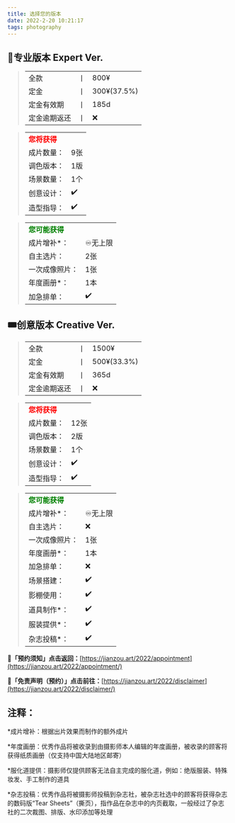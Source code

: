 ```yaml
---
title: 选择您的版本
date: 2022-2-20 10:21:17
tags: photography
---
```


## 🎫专业版本 Expert Ver.

> |              |      |             |
> | ------------ | ---- | ----------- |
> | 全款         | 丨   | 800¥        |
> | 定金         | 丨   | 300¥(37.5%) |
> | 定金有效期   | 丨   | 185d        |
> | 定金逾期返还 | 丨   | ❌           |

> |                                       |      |
> | ------------------------------------- | ---- |
> | <font color="red">**您将获得**</font> |      |
> | 成片数量：                            | 9张  |
> | 调色版本：                            | 1版  |
> | 场景数量：                            | 1个  |
> | 创意设计：                            | ✔️    |
> | 造型指导：                            | ✔️    |

> |                                           |         |
> | ----------------------------------------- | ------- |
> | <font color="green">**您可能获得**</font> |         |
> | 成片增补*：                               | ♾️无上限 |
> | 自主选片：                                | 2张     |
> | 一次成像照片：                            | 1张     |
> | 年度画册*：                               | 1本     |
> | 加急排单：                                | ✔️       |

## 🎟️创意版本 Creative Ver.

> |              |      |             |
> | ------------ | ---- | ----------- |
> | 全款         | 丨   | 1500¥       |
> | 定金         | 丨   | 500¥(33.3%) |
> | 定金有效期   | 丨   | 365d        |
> | 定金逾期返还 | 丨   | ❌           |

> |                                       |      |
> | ------------------------------------- | ---- |
> | <font color="red">**您将获得**</font> |      |
> | 成片数量：                            | 12张 |
> | 调色版本：                            | 2版  |
> | 场景数量：                            | 1个  |
> | 创意设计：                            | ✔️    |
> | 造型指导：                            | ✔️    |

> |                                           |         |
> | ----------------------------------------- | ------- |
> | <font color="green">**您可能获得**</font> |         |
> | 成片增补*：                               | ♾️无上限 |
> | 自主选片：                                | ❌       |
> | 一次成像照片：                            | 1张     |
> | 年度画册*：                               | 1本     |
> | 加急排单：                                | ❌       |
> | 场景搭建：                                | ✔️       |
> | 影棚使用：                                | ✔️       |
> | 道具制作*：                               | ✔️       |
> | 服装提供*：                               | ✔️       |
> | 杂志投稿*：                               | ✔️       |



**📄「预约须知」点击返回：**[https://jianzou.art/2022/appointment](https://jianzou.art/2022/appointment/)

**📄「免责声明（预约）」点击前往：**[https://jianzou.art/2022/disclaimer](https://jianzou.art/2022/disclaimer/)



## 注释：

*成片增补：根据出片效果而制作的额外成片

*年度画册：优秀作品将被收录到由摄影师本人编辑的年度画册，被收录的顾客将获得纸质画册（仅支持中国大陆地区邮寄）

*服化道提供：摄影师仅提供顾客无法自主完成的服化道，例如：绝版服装、特殊妆发、手工制作的道具

*杂志投稿：优秀作品将被摄影师投稿到杂志社，被杂志社选中的顾客将获得杂志的数码版“Tear Sheets”（撕页），指作品在杂志中的内页截取，一般经过了杂志社的二次裁图、排版、水印添加等处理

